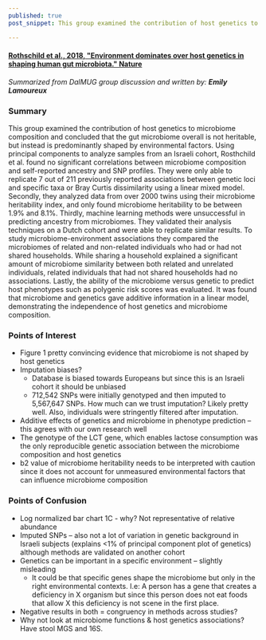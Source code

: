 ```yaml
---
published: true
post_snippet: This group examined the contribution of host genetics to microbiome composition and concluded that the gut microbiome overall is not heritable, but instead is predominantly shaped by environmental factors.

---
```

 
#### [Rothschild et al., 2018, "Environment dominates over host genetics in shaping human gut microbiota." Nature](https://www.nature.com/articles/nature25973)

_Summarized from DalMUG group discussion and written by:
**Emily Lamoureux**_

### Summary

This group examined the contribution of host genetics to microbiome composition and concluded that the gut microbiome overall is not heritable, but instead is predominantly shaped by environmental factors. Using principal components to analyze samples from an Israeli cohort, Rosthchild et al. found no significant correlations between microbiome composition and self-reported ancestry and SNP profiles. They were only able to replicate 7 out of 211 previously reported associations between genetic loci and specific taxa or Bray Curtis dissimilarity using a linear mixed model. Secondly, they analyzed data from over 2000 twins using their microbiome heritability index, and only found microbiome heritability to be between 1.9% and 8.1%. Thirdly, machine learning methods were unsuccessful in predicting ancestry from microbiomes. They validated their analysis techniques on a Dutch cohort and were able to replicate similar results.
	To study microbiome-environment associations they compared the microbiomes of related and non-related individuals who had or had not shared households. While sharing a household explained a significant amount of microbiome similarity between both related and unrelated individuals, related individuals that had not shared households had no associations. 
	Lastly, the ability of the microbiome versus genetic to predict host phenotypes such as polygenic risk scores was evaluated. It was found that microbiome and genetics gave additive information in a linear model, demonstrating the independence of host genetics and microbiome composition.

### Points of Interest

- Figure 1 pretty convincing evidence that microbiome is not shaped by host genetics
- Imputation biases?
    - Database is biased towards Europeans but since this is an Israeli cohort it should be unbiased
    - 712,542 SNPs were initially genotyped and then imputed to 5,567,647 SNPs. How much can we trust imputation? Likely pretty well. Also, individuals were stringently filtered after imputation. 
- Additive effects of genetics and microbiome in phenotype prediction – this agrees with our own research well
- The genotype of the LCT gene, which enables lactose consumption was the only reproducible genetic association between the microbiome composition and host genetics
- b2 value of microbiome heritability needs to be interpreted with caution since it does not account for unmeasured environmental factors that can influence microbiome composition

### Points of Confusion

- Log normalized bar chart 1C - why? Not representative of relative abundance
- Imputed SNPs – also not a lot of variation in genetic background in Israeli subjects (explains <1% of principal component plot of genetics) although methods are validated on another cohort
- Genetics can be important in a specific environment – slightly misleading
    - It could be that specific genes shape the microbiome but only in the right environmental contexts. I.e: A person has a gene that creates a deficiency in X organism but since this person does not eat foods that allow X this deficiency is not scene in the first place.
- Negative results in both = congruency in methods across studies?
- Why not look at microbiome functions & host genetics associations? Have stool MGS and 16S.
